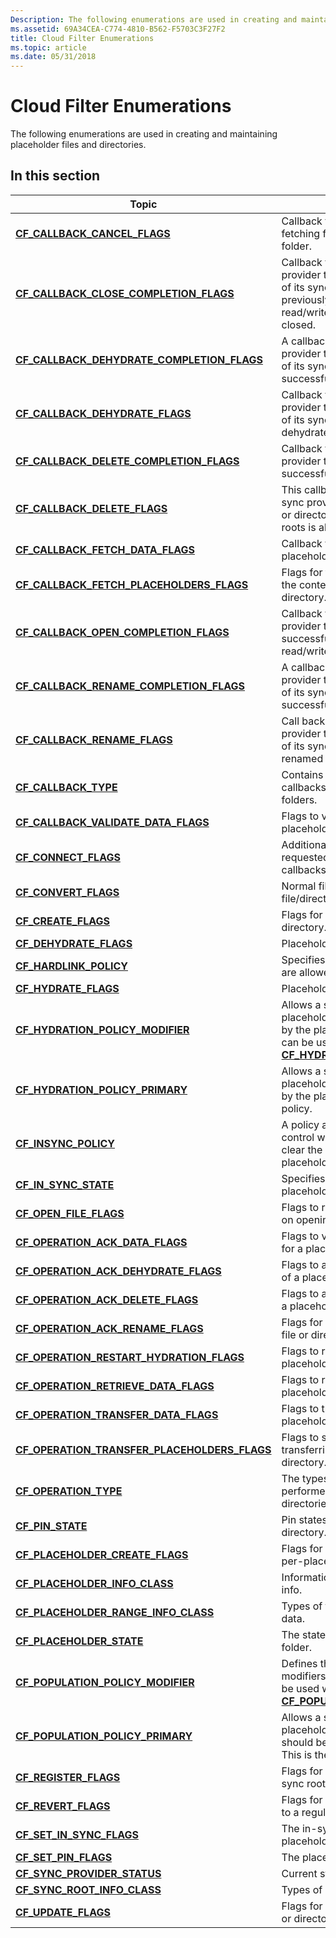 ```yaml
---
Description: The following enumerations are used in creating and maintaining placeholder files and directories.
ms.assetid: 69A34CEA-C774-4810-B562-F5703C3F27F2
title: Cloud Filter Enumerations
ms.topic: article
ms.date: 05/31/2018
---
```


# Cloud Filter Enumerations

The following enumerations are used in creating and maintaining placeholder files and directories.

## In this section



| Topic                                                                                                            | Description                                                                                                                                                                                                                                     |
|------------------------------------------------------------------------------------------------------------------|-------------------------------------------------------------------------------------------------------------------------------------------------------------------------------------------------------------------------------------------------|
| [**CF\_CALLBACK\_CANCEL\_FLAGS**](/windows/desktop/api/cfapi/ne-cfapi-cf_callback_cancel_flags)<br/>                                  | Callback flags for canceling data fetching for a placeholder file or folder.<br/>                                                                                                                                                         |
| [**CF\_CALLBACK\_CLOSE\_COMPLETION\_FLAGS**](/windows/desktop/api/cfapi/ne-cfapi-cf_callback_close_completion_flags)<br/>             | Callback flags for notifying a sync provider that a placeholder under one of its sync roots that has been previously opened for read/write/delete access is now closed. <br/>                                                             |
| [**CF\_CALLBACK\_DEHYDRATE\_COMPLETION\_FLAGS**](/windows/desktop/api/cfapi/ne-cfapi-cf_callback_dehydrate_completion_flags)<br/>     | A callback flag to inform the sync provider that a placeholder under one of its sync roots has been successfully dehydrated.<br/>                                                                                                         |
| [**CF\_CALLBACK\_DEHYDRATE\_FLAGS**](/windows/desktop/api/cfapi/ne-cfapi-cf_callback_dehydrate_flags)<br/>                            | Callback flags for notifying a sync provider that a placeholder under one of its sync root is going to be dehydrated.<br/>                                                                                                                |
| [**CF\_CALLBACK\_DELETE\_COMPLETION\_FLAGS**](/windows/desktop/api/cfapi/ne-cfapi-cf_callback_delete_completion_flags)<br/>           | Callback flags for notifying a sync provider that a placeholder was successfully deleted.<br/>                                                                                                                                            |
| [**CF\_CALLBACK\_DELETE\_FLAGS**](/windows/desktop/api/cfapi/ne-cfapi-cf_callback_delete_flags)<br/>                                  | This callback is used to inform the sync provider that a placeholder file or directory under one of its sync roots is about to be deleted.<br/>                                                                                           |
| [**CF\_CALLBACK\_FETCH\_DATA\_FLAGS**](/windows/desktop/api/cfapi/ne-cfapi-cf_callback_fetch_data_flags)<br/>                         | Callback flags for fetching data for a placeholder file or folder.<br/>                                                                                                                                                                   |
| [**CF\_CALLBACK\_FETCH\_PLACEHOLDERS\_FLAGS**](/windows/desktop/api/cfapi/ne-cfapi-cf_callback_fetch_placeholders_flags)<br/>         | Flags for fetching information about the content of a placeholder file or directory.<br/>                                                                                                                                                 |
| [**CF\_CALLBACK\_OPEN\_COMPLETION\_FLAGS**](/windows/desktop/api/cfapi/ne-cfapi-cf_callback_open_completion_flags)<br/>               | Callback flags for notifying a sync provider that a placeholder was successfully opened for read/write/delete access.<br/>                                                                                                                |
| [**CF\_CALLBACK\_RENAME\_COMPLETION\_FLAGS**](/windows/desktop/api/cfapi/ne-cfapi-cf_callback_rename_completion_flags)<br/>           | A callback flag to inform the sync provider that a placeholder under one of its sync roots has been successfully renamed.<br/>                                                                                                            |
| [**CF\_CALLBACK\_RENAME\_FLAGS**](/windows/desktop/api/cfapi/ne-cfapi-cf_callback_rename_flags)<br/>                                  | Call back flags to inform the sync provider that a placeholder under one of its sync roots is about to be renamed or moved.<br/>                                                                                                          |
| [**CF\_CALLBACK\_TYPE**](/windows/desktop/api/cfapi/ne-cfapi-cf_callback_type)<br/>                                                   | Contains the various types of callbacks used on placeholder files or folders.<br/>                                                                                                                                                        |
| [**CF\_CALLBACK\_VALIDATE\_DATA\_FLAGS**](/windows/desktop/api/cfapi/ne-cfapi-cf_callback_validate_data_flags)<br/>                   | Flags to validate the data of a placeholder file or directory.<br/>                                                                                                                                                                       |
| [**CF\_CONNECT\_FLAGS**](/windows/desktop/api/cfapi/ne-cfapi-cf_connect_flags)<br/>                                                   | Additional information that can be requested by a sync provider when its callbacks are invoked.<br/>                                                                                                                                      |
| [**CF\_CONVERT\_FLAGS**](/windows/desktop/api/cfapi/ne-cfapi-cf_convert_flags)<br/>                                                   | Normal file/directory to placeholder file/directory conversion flags.<br/>                                                                                                                                                                |
| [**CF\_CREATE\_FLAGS**](/windows/desktop/api/cfapi/ne-cfapi-cf_create_flags)<br/>                                                     | Flags for creating a placeholder file or directory.<br/>                                                                                                                                                                                  |
| [**CF\_DEHYDRATE\_FLAGS**](/windows/desktop/api/cfapi/ne-cfapi-cf_dehydrate_flags)<br/>                                               | Placeholder dehydration flags.<br/>                                                                                                                                                                                                       |
| [**CF\_HARDLINK\_POLICY**](/windows/desktop/api/cfapi/ne-cfapi-cf_hardlink_policy)<br/>                                               | Specifies whether or not hard links are allowed on placeholder files.<br/>                                                                                                                                                                |
| [**CF\_HYDRATE\_FLAGS**](/windows/desktop/api/cfapi/ne-cfapi-cf_hydrate_flags)<br/>                                                   | Placeholder data hydration flags.<br/>                                                                                                                                                                                                    |
| [**CF\_HYDRATION\_POLICY\_MODIFIER**](/windows/desktop/api/cfapi/ne-cfapi-cf_hydration_policy_modifier)<br/>                          | Allows a sync provider to control how placeholder files should be hydrated by the platform. This is a modifier that can be used with the primary policy: [**CF\_HYDRATION\_POLICY\_PRIMARY**](/windows/desktop/api/cfapi/ne-cfapi-cf_hydration_policy_primary).<br/> |
| [**CF\_HYDRATION\_POLICY\_PRIMARY**](/windows/desktop/api/cfapi/ne-cfapi-cf_hydration_policy_primary)<br/>                            | Allows a sync provider to control how placeholder files should be hydrated by the platform. This is the primary policy.<br/>                                                                                                              |
| [**CF\_INSYNC\_POLICY**](/windows/desktop/api/cfapi/ne-cfapi-cf_insync_policy)<br/>                                                   | A policy allowing a sync provider to control when the platform should clear the in-sync state on a placeholder file or directory.<br/>                                                                                                    |
| [**CF\_IN\_SYNC\_STATE**](/windows/desktop/api/cfapi/ne-cfapi-cf_in_sync_state)<br/>                                                  | Specifies the in-sync state for placeholder files and folders.<br/>                                                                                                                                                                       |
| [**CF\_OPEN\_FILE\_FLAGS**](/windows/desktop/api/cfapi/ne-cfapi-cf_open_file_flags)<br/>                                              | Flags to request various permissions on opening a file.<br/>                                                                                                                                                                              |
| [**CF\_OPERATION\_ACK\_DATA\_FLAGS**](/windows/desktop/api/cfapi/ne-cfapi-cf_operation_ack_data_flags)<br/>                           | Flags to verify and acknowledge data for a placeholder file or folder.<br/>                                                                                                                                                               |
| [**CF\_OPERATION\_ACK\_DEHYDRATE\_FLAGS**](/windows/desktop/api/cfapi/ne-cfapi-cf_operation_ack_dehydrate_flags)<br/>                 | Flags to acknowledge the dehydration of a placeholder file or directory.<br/>                                                                                                                                                             |
| [**CF\_OPERATION\_ACK\_DELETE\_FLAGS**](/windows/desktop/api/cfapi/ne-cfapi-cf_operation_ack_delete_flags)<br/>                       | Flags to acknowledge the deletion of a placeholder file or directory.<br/>                                                                                                                                                                |
| [**CF\_OPERATION\_ACK\_RENAME\_FLAGS**](/windows/desktop/api/cfapi/ne-cfapi-cf_operation_ack_rename_flags)<br/>                       | Flags for acknowledging placeholder file or directory renaming.<br/>                                                                                                                                                                      |
| [**CF\_OPERATION\_RESTART\_HYDRATION\_FLAGS**](/windows/desktop/api/cfapi/ne-cfapi-cf_operation_restart_hydration_flags)<br/>         | Flags to restart data hydration on a placeholder file or folder.<br/>                                                                                                                                                                     |
| [**CF\_OPERATION\_RETRIEVE\_DATA\_FLAGS**](/windows/desktop/api/cfapi/ne-cfapi-cf_operation_retrieve_data_flags)<br/>                 | Flags to retrieve data for a placeholder file or folder.<br/>                                                                                                                                                                             |
| [**CF\_OPERATION\_TRANSFER\_DATA\_FLAGS**](/windows/desktop/api/cfapi/ne-cfapi-cf_operation_transfer_data_flags)<br/>                 | Flags to transfer data to hydrate a placeholder file or folder.<br/>                                                                                                                                                                      |
| [**CF\_OPERATION\_TRANSFER\_PLACEHOLDERS\_FLAGS**](/windows/desktop/api/cfapi/ne-cfapi-cf_operation_transfer_placeholders_flags)<br/> | Flags to specify the behavior when transferring a placeholder file or directory.<br/>                                                                                                                                                     |
| [**CF\_OPERATION\_TYPE**](/windows/desktop/api/cfapi/ne-cfapi-cf_operation_type)<br/>                                                 | The types of operations that can be performed on placeholder files and directories.<br/>                                                                                                                                                  |
| [**CF\_PIN\_STATE**](/windows/desktop/api/cfapi/ne-cfapi-cf_pin_state)<br/>                                                           | Pin states of a placeholder file or directory.<br/>                                                                                                                                                                                       |
| [**CF\_PLACEHOLDER\_CREATE\_FLAGS**](/windows/desktop/api/cfapi/ne-cfapi-cf_placeholder_create_flags)<br/>                            | Flags for creating a placeholder on a per-placeholder basis.<br/>                                                                                                                                                                         |
| [**CF\_PLACEHOLDER\_INFO\_CLASS**](/windows/desktop/api/cfapi/ne-cfapi-cf_placeholder_info_class)<br/>                                | Information classes for placeholder info.<br/>                                                                                                                                                                                            |
| [**CF\_PLACEHOLDER\_RANGE\_INFO\_CLASS**](/windows/desktop/api/cfapi/ne-cfapi-cf_placeholder_range_info_class)<br/>                  | Types of the range of placeholder file data.<br/>                                                                                                                                                                                         |
| [**CF\_PLACEHOLDER\_STATE**](/windows/desktop/api/cfapi/ne-cfapi-cf_placeholder_state)<br/>                                           | The state of a placeholder file or folder.<br/>                                                                                                                                                                                           |
| [**CF\_POPULATION\_POLICY\_MODIFIER**](/windows/desktop/api/cfapi/ne-cfapi-cf_population_policy_modifier)<br/>                        | Defines the population policy modifiers. This is a modifier that can be used with the primary policy: [**CF\_POPULATION\_POLICY\_PRIMARY**](/windows/desktop/api/cfapi/ne-cfapi-cf_population_policy_primary).<br/>                                                  |
| [**CF\_POPULATION\_POLICY\_PRIMARY**](/windows/desktop/api/cfapi/ne-cfapi-cf_population_policy_primary)<br/>                          | Allows a sync provider to control how placeholder directories and files should be created by the platform. This is the primary policy.<br/>                                                                                               |
| [**CF\_REGISTER\_FLAGS**](/windows/desktop/api/cfapi/ne-cfapi-cf_register_flags)<br/>                                                 | Flags for registering and updating a sync root.<br/>                                                                                                                                                                                      |
| [**CF\_REVERT\_FLAGS**](/windows/desktop/api/cfapi/ne-cfapi-cf_revert_flags)<br/>                                                     | Flags for reverting a placeholder file to a regular file.<br/>                                                                                                                                                                            |
| [**CF\_SET\_IN\_SYNC\_FLAGS**](/windows/desktop/api/cfapi/ne-cfapi-cf_set_in_sync_flags)<br/>                                         | The in-sync state flags for placeholder files and folders.<br/>                                                                                                                                                                           |
| [**CF\_SET\_PIN\_FLAGS**](/windows/desktop/api/cfapi/ne-cfapi-cf_set_pin_flags)<br/>                                                  | The placeholder pin flags.<br/>                                                                                                                                                                                                           |
| [**CF\_SYNC\_PROVIDER\_STATUS**](/windows/desktop/api/cfapi/ne-cfapi-cf_sync_provider_status)<br/>                                    | Current status of a sync provider.<br/>                                                                                                                                                                                                   |
| [**CF\_SYNC\_ROOT\_INFO\_CLASS**](/windows/desktop/api/cfapi/ne-cfapi-cf_sync_root_info_class)<br/>                                   | Types of sync root information.<br/>                                                                                                                                                                                                      |
| [**CF\_UPDATE\_FLAGS**](/windows/desktop/api/cfapi/ne-cfapi-cf_update_flags)<br/>                                                     | Flags for updating a placeholder file or directory.<br/>                                                                                                                                                                                  |



 

 


